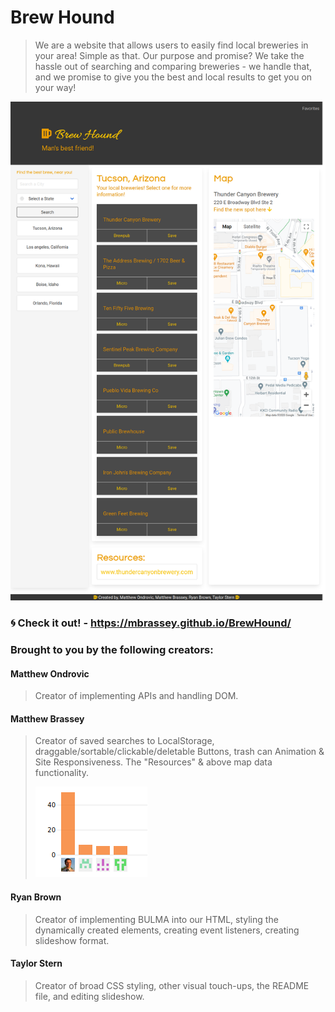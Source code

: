 # Brew Hound

> We are a website that allows users to easily find local breweries in your area! Simple as that.
> Our purpose and promise? We take the hassle out of searching and comparing breweries - we handle that, and we promise to give you
> the best and local results to get you on your way!

[<p align="center"><img src="assets/images/Application-screenshot.png">](https://mbrassey.github.io/BrewHound/)

### :cyclone: Check it out! - https://mbrassey.github.io/BrewHound/

### Brought to you by the following creators:

#### Matthew Ondrovic
> Creator of implementing APIs and handling DOM.
#### Matthew Brassey
> Creator of saved searches to LocalStorage, draggable/sortable/clickable/deletable Buttons, trash can Animation & Site Responsiveness. The "Resources" & above map data functionality. 
[<p align="left"><img src="assets/images/contributor.png">](https://github.com/ryanabrown14/brew-hound/pulse)
#### Ryan Brown
> Creator of implementing BULMA into our HTML, styling the dynamically created elements, creating event listeners, creating slideshow format.
#### Taylor Stern
> Creator of broad CSS styling, other visual touch-ups, the README file, and editing slideshow.